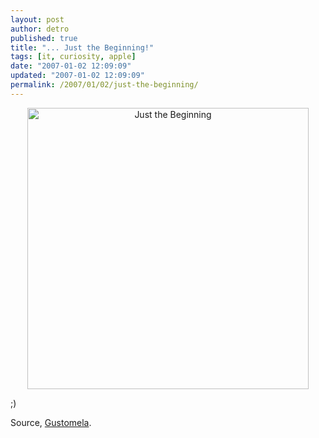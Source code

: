 ```yaml
---
layout: post
author: detro
published: true
title: "... Just the Beginning!"
tags: [it, curiosity, apple]
date: "2007-01-02 12:09:09"
updated: "2007-01-02 12:09:09"
permalink: /2007/01/02/just-the-beginning/
---
```


<div align="center"><a href="http://images.apple.com/home/2007/images/welcome2007_20070101.jpg"><img src="http://images.apple.com/home/2007/images/welcome2007_20070101.jpg" alt="Just the Beginning" width="450" /></a></div>

;)

Source, <a href="http://gustomela.blogsome.com/2007/01/02/the-first-30-years-were-just-the-beginning/">Gustomela</a>.
